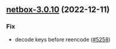 

## [netbox-3.0.10](https://github.com/truecharts/charts/compare/netbox-3.0.9...netbox-3.0.10) (2022-12-11)

### Fix

- decode keys before reencode ([#5258](https://github.com/truecharts/charts/issues/5258))
  
  